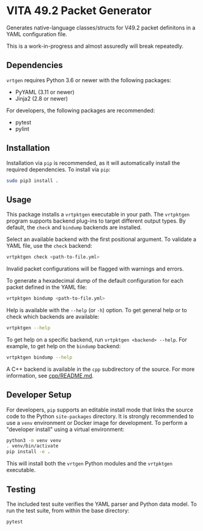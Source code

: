 # VITA 49.2 Packet Generator

Generates native-language classes/structs for V49.2 packet definitons in a YAML configuration file.

This is a work-in-progress and almost assuredly will break repeatedly.

## Dependencies

`vrtgen` requires Python 3.6 or newer with the following packages:

* PyYAML (3.11 or newer)
* Jinja2 (2.8 or newer)

For developers, the following packages are recommended:

* pytest
* pylint

## Installation

Installation via `pip` is recommended, as it will automatically install the required dependencies.
To install via `pip`:

```sh
sudo pip3 install .
```

## Usage

This package installs a `vrtpktgen` executable in your path.
The `vrtpktgen` program supports backend plug-ins to target different output types.
By default, the `check` and `bindump` backends are installed.

Select an available backend with the first positional argument.
To validate a YAML file, use the `check` backend:

```sh
vrtpktgen check <path-to-file.yml>
```

Invalid packet configurations will be flagged with warnings and errors.

To generate a hexadecimal dump of the default configuration for each packet defined in the YAML file:

```sh
vrtpktgen bindump <path-to-file.yml>
```

Help is available with the `--help` (or `-h`) option.
To get general help or to check which backends are available:

```sh
vrtpktgen --help
```

To get help on a specific backend, run `vrtpktgen <backend> --help`.
For example, to get help on the `bindump` backend:

```sh
vrtpktgen bindump --help
```

A C++ backend is available in the `cpp` subdirectory of the source.
For more information, see [cpp/README.md](./cpp/README.md).

## Developer Setup

For developers, `pip` supports an editable install mode that links the source code to the Python `site-packages` directory.
It is strongly recommended to use a `venv` environment or Docker image for development.
To perform a "developer install" using a virtual environment:

```sh
python3 -m venv venv
. venv/bin/activate
pip install -e .
```

This will install both the `vrtgen` Python modules and the `vrtpktgen` executable.

## Testing

The included test suite verifies the YAML parser and Python data model.
To run the test suite, from within the base directory:

```sh
pytest
```
